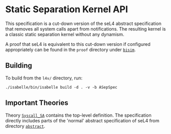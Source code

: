 <!--
     Copyright 2020, Data61, CSIRO (ABN 41 687 119 230)

     SPDX-License-Identifier: CC-BY-SA-4.0
-->

Static Separation Kernel API
============================

This specification is a cut-down version of the seL4 abstract specification
that removes all system calls apart from notifications. The resulting kernel
is a classic static separation kernel without any dynamism.

A proof that seL4 is equivalent to this cut-down version if configured
appropriately can be found in the `proof` directory under
[`bisim`](../../proof/bisim/).


Building
--------

To build from the `l4v/` directory, run:

    ./isabelle/bin/isabelle build -d . -v -b ASepSpec

Important Theories
------------------

Theory [`Syscall_SA`](Syscall_SA.thy) contains the top-level definition. The
specification directly includes parts of the 'normal' abstract specification
of seL4 from directory [`abstract`](../abstract/).
